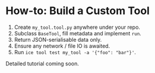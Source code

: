# How-to: Build a Custom Tool

1. Create `my_tool.tool.py` anywhere under your repo.
2. Subclass `BaseTool`, fill metadata and implement `run`.
3. Return JSON-serialisable data only.
4. Ensure any network / file IO is awaited.
5. Run `ice tool test my_tool -a '{"foo": "bar"}'`.

Detailed tutorial coming soon. 